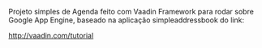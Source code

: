 Projeto simples de Agenda feito com Vaadin Framework para rodar sobre Google App Engine, baseado na aplicação simpleaddressbook do link:

http://vaadin.com/tutorial